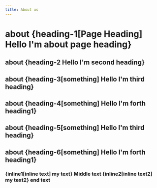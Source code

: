```yaml
---
title: About us
---
```


# about {heading-1[Page Heading] Hello I'm <strong>about</strong> page heading}

## about {heading-2 Hello I'm second heading}

## about {heading-3[something] Hello I'm third heading}

## about {heading-4[something] Hello I'm forth heading1}

## about {heading-5[something] Hello I'm third heading}

## about {heading-6[something] Hello I'm forth heading1}

### {inline1[inline text] my text} Middle text {inline2[inline text2] my text2} end text
